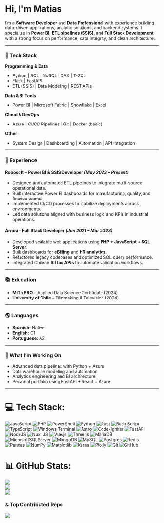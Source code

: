 # Hi, I'm Matias

I’m a **Software Developer** and **Data Professional** with experience building data-driven applications, analytic solutions, and backend systems. I specialize in **Power BI**, **ETL pipelines (SSIS)**, and **Full Stack Development** with a strong focus on performance, data integrity, and clean architecture.

---

### 🔧 Tech Stack

**Programming & Data**
- Python | SQL | NoSQL | DAX | T-SQL
- Flask | FastAPI
- ETL (SSIS) | Data Modeling | REST APIs

**Data & BI Tools**
- Power BI | Microsoft Fabric | Snowflake | Excel

**Cloud & DevOps**
- Azure | CI/CD Pipelines | Git | Docker (basic)

**Other**
- System Design | Dashboarding | Automation | API Integration

---

### 💼 Experience

#### **Robosoft** – Power BI & SSIS Developer _(May 2023 – Present)_
- Designed and automated ETL pipelines to integrate multi-source operational data.
- Built interactive Power BI dashboards for manufacturing, quality, and finance teams.
- Implemented CI/CD processes to stabilize deployments across environments.
- Led data solutions aligned with business logic and KPIs in industrial operations.

#### **Arnou** – Full Stack Developer _(Jan 2021 – Mar 2023)_
- Developed scalable web applications using **PHP + JavaScript + SQL Server**.
- Built dashboards for **eBilling** and **HR analytics**.
- Refactored legacy codebases and optimized SQL query performance.
- Integrated Chilean **SII tax APIs** to automate validation workflows.

---

### 📚 Education

- **MIT xPRO** – Applied Data Science Certificate (2024)  
- **University of Chile** – Filmmaking & Television (2024)

---

### 🌎 Languages

- **Spanish:** Native  
- **English:** C1  
- **Portuguese:** A2  

---

### 🚀 What I’m Working On
- Advanced data pipelines with Python + Azure
- Data warehouse modeling and automation
- Analytics engineering and BI architecture
- Personal portfolio using FastAPI + React + Azure

---


# 💻 Tech Stack:
![JavaScript](https://img.shields.io/badge/javascript-%23323330.svg?style=for-the-badge&logo=javascript&logoColor=%23F7DF1E) ![PHP](https://img.shields.io/badge/php-%23777BB4.svg?style=for-the-badge&logo=php&logoColor=white) ![PowerShell](https://img.shields.io/badge/PowerShell-%235391FE.svg?style=for-the-badge&logo=powershell&logoColor=white) ![Python](https://img.shields.io/badge/python-3670A0?style=for-the-badge&logo=python&logoColor=ffdd54) ![Rust](https://img.shields.io/badge/rust-%23000000.svg?style=for-the-badge&logo=rust&logoColor=white) ![Bash Script](https://img.shields.io/badge/bash_script-%23121011.svg?style=for-the-badge&logo=gnu-bash&logoColor=white) ![TypeScript](https://img.shields.io/badge/typescript-%23007ACC.svg?style=for-the-badge&logo=typescript&logoColor=white) ![Windows Terminal](https://img.shields.io/badge/Windows%20Terminal-%234D4D4D.svg?style=for-the-badge&logo=windows-terminal&logoColor=white) ![Astro](https://img.shields.io/badge/astro-%232C2052.svg?style=for-the-badge&logo=astro&logoColor=white) ![Code-Igniter](https://img.shields.io/badge/CodeIgniter-%23EF4223.svg?style=for-the-badge&logo=codeIgniter&logoColor=white) ![FastAPI](https://img.shields.io/badge/FastAPI-005571?style=for-the-badge&logo=fastapi) ![NodeJS](https://img.shields.io/badge/node.js-6DA55F?style=for-the-badge&logo=node.js&logoColor=white) ![Nuxt JS](https://img.shields.io/badge/Nuxt-002E3B?style=for-the-badge&logo=nuxt.js&logoColor=#00DC82) ![Vue.js](https://img.shields.io/badge/vue.js-%2335495e.svg?style=for-the-badge&logo=vuedotjs&logoColor=%234FC08D) ![Three js](https://img.shields.io/badge/threejs-black?style=for-the-badge&logo=three.js&logoColor=white) ![MariaDB](https://img.shields.io/badge/MariaDB-003545?style=for-the-badge&logo=mariadb&logoColor=white) ![MicrosoftSQLServer](https://img.shields.io/badge/Microsoft%20SQL%20Server-CC2927?style=for-the-badge&logo=microsoft%20sql%20server&logoColor=white) ![MongoDB](https://img.shields.io/badge/MongoDB-%234ea94b.svg?style=for-the-badge&logo=mongodb&logoColor=white) ![MySQL](https://img.shields.io/badge/mysql-4479A1.svg?style=for-the-badge&logo=mysql&logoColor=white) ![Postgres](https://img.shields.io/badge/postgres-%23316192.svg?style=for-the-badge&logo=postgresql&logoColor=white) ![Redis](https://img.shields.io/badge/redis-%23DD0031.svg?style=for-the-badge&logo=redis&logoColor=white) ![Pandas](https://img.shields.io/badge/pandas-%23150458.svg?style=for-the-badge&logo=pandas&logoColor=white) ![NumPy](https://img.shields.io/badge/numpy-%23013243.svg?style=for-the-badge&logo=numpy&logoColor=white) ![Matplotlib](https://img.shields.io/badge/Matplotlib-%23ffffff.svg?style=for-the-badge&logo=Matplotlib&logoColor=black) ![Keras](https://img.shields.io/badge/Keras-%23D00000.svg?style=for-the-badge&logo=Keras&logoColor=white) ![Plotly](https://img.shields.io/badge/Plotly-%233F4F75.svg?style=for-the-badge&logo=plotly&logoColor=white) ![Git](https://img.shields.io/badge/git-%23F05033.svg?style=for-the-badge&logo=git&logoColor=white) ![GitHub](https://img.shields.io/badge/github-%23121011.svg?style=for-the-badge&logo=github&logoColor=white)
# 📊 GitHub Stats:
![](https://github-readme-stats.vercel.app/api?username=lonsotibas&theme=dark&hide_border=true&include_all_commits=true&count_private=true)<br/>
![](https://nirzak-streak-stats.vercel.app/?user=lonsotibas&theme=dark&hide_border=true)<br/>
![](https://github-readme-stats.vercel.app/api/top-langs/?username=lonsotibas&theme=dark&hide_border=true&include_all_commits=true&count_private=true&layout=compact)

### 🔝 Top Contributed Repo
![](https://github-contributor-stats.vercel.app/api?username=lonsotibas&limit=5&theme=dracula&combine_all_yearly_contributions=true)

<!-- Proudly created with GPRM ( https://gprm.itsvg.in ) -->
